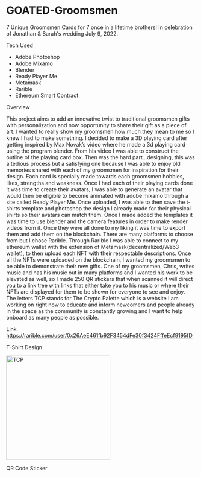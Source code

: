 # GOATED-Groomsmen

7 Unique Groomsmen Cards for 7 once in a lifetime brothers! In celebration of Jonathan & Sarah's wedding July 9, 2022.

Tech Used
* Adobe Photoshop
* Adobe Mixamo
* Blender
* Ready Player Me
* Metamask 
* Rarible
* Ethereum Smart Contract

Overview

This project aims to add an innovative twist to traditional groomsmen gifts with personalization and now opportunity to share their gift as a piece of art. I wanted to really show my groomsmen how much they mean to me so I knew I had to make something. I decided to make a 3D playing card after getting inspired by Max Novak’s video where he made a 3d playing card using the program blender. From his video I was able to construct the outline of the playing card box. Then was the hard part…designing, this was a tedious process but a satisfying one because I was able to enjoy old memories shared with each of my groomsmen for inspiration for their design. Each card is specially made towards each groomsmen hobbies, likes, strengths and weakness. Once I had each of their playing cards done it was time to create their avatars, I was able to generate an avatar that would then be eligible to become animated with adobe mixamo through a site called Ready Player Me. Once uploaded, I was able to then save the t-shirts template and photoshop the design I already made for their physical shirts so their avatars can match them. Once I made added the templates it was time to use blender and the camera features in order to make render videos from it. Once they were all done to my liking it was time to export them and add them on the blockchain. There are many platforms to choose from but I chose Rarible. Through Rarible I was able to connect to my ethereum wallet with the extension of Metamask(decentralized/Web3 wallet), to then upload each NFT with their respectable descriptions. Once all the NFTs were uploaded on the blockchain, I wanted my groomsmen to be able to demonstrate their new gifts. One of my groomsmen, Chris, writes music and has his music out in many platforms and I wanted his work to be elevated as well, so I made 250 QR stickers that when scanned it will direct you to a link tree with links that either take you to his music or where their NFTs are displayed for them to be shown for everyone to see and enjoy. The letters TCP stands for The Crypto Palette which is a website I am working on right now to educate and inform newcomers and people already in the space as the community is constantly growing and I want to help onboard as many people as possible. 

Link
https://rarible.com/user/0x26AeE461fb92F3454dFe30f3424FffeEcf9195fD

T-Shirt Design

<img width="276" alt="TCP" src="https://user-images.githubusercontent.com/90818119/180327599-be2df927-7dc7-40d6-b8e9-56c94c38d9d6.png">


QR Code Sticker 



